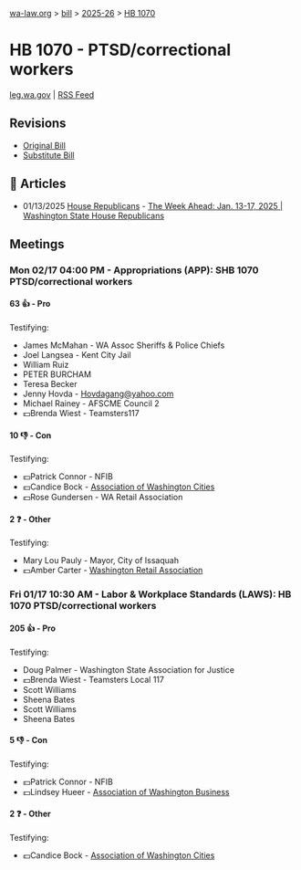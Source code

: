[wa-law.org](/) > [bill](/bill/) > [2025-26](/bill/2025-26/) > [HB 1070](/bill/2025-26/hb/1070/)

# HB 1070 - PTSD/correctional workers
[leg.wa.gov](https://app.leg.wa.gov/billsummary?BillNumber=1070&Year=2025&Initiative=false) | [RSS Feed](./rss.xml)

## Revisions
* [Original Bill](1/)
* [Substitute Bill](S/)

## 📰 Articles
* 01/13/2025 [House Republicans](/org/house_republicans/) - [The Week Ahead: Jan. 13-17, 2025 | Washington State House Republicans](https://houserepublicans.wa.gov/week/the-week-ahead-jan-13-17-2025/#:~:text=HB%201070)

## Meetings
### Mon 02/17 04:00 PM - Appropriations (APP): SHB 1070 PTSD/correctional workers
#### 63 👍 - Pro
Testifying:
* James McMahan - WA Assoc Sheriffs & Police Chiefs
* Joel Langsea - Kent City Jail
* William Ruiz
* PETER BURCHAM
* Teresa Becker
* Jenny Hovda - Hovdagang@yahoo.com
* Michael Rainey - AFSCME Council 2
* 💵Brenda Wiest - Teamsters117

#### 10 👎 - Con
Testifying:
* 💵Patrick Connor - NFIB
* 💵Candice Bock - [Association of Washington Cities](/org/association_of_washington_cities/)
* 💵Rose Gundersen - WA Retail Association

#### 2 ❓ - Other
Testifying:
* Mary Lou Pauly - Mayor, City of Issaquah
* 💵Amber Carter - [Washington Retail Association](/org/washington_retail_association/)

### Fri 01/17 10:30 AM - Labor & Workplace Standards (LAWS): HB 1070 PTSD/correctional workers
#### 205 👍 - Pro
Testifying:
* Doug Palmer - Washington State Association for Justice
* 💵Brenda Wiest - Teamsters Local 117
* Scott Williams
* Sheena Bates
* Scott Williams
* Sheena Bates

#### 5 👎 - Con
Testifying:
* 💵Patrick Connor - NFIB
* 💵Lindsey Hueer - [Association of Washington Business](/org/association_of_washington_business/)

#### 2 ❓ - Other
Testifying:
* 💵Candice Bock - [Association of Washington Cities](/org/association_of_washington_cities/)
